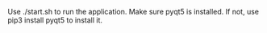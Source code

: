 Use ./start.sh to run the application. Make sure pyqt5 is installed. If not, use pip3 install pyqt5 to install it. 
